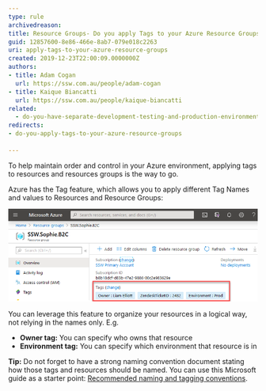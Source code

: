 ```yaml
---
type: rule
archivedreason: 
title: Resource Groups- Do you apply Tags to your Azure Resource Groups?
guid: 12857600-8e86-466e-8ab7-079e018c2263
uri: apply-tags-to-your-azure-resource-groups
created: 2019-12-23T22:00:09.0000000Z
authors:
- title: Adam Cogan
  url: https://ssw.com.au/people/adam-cogan
- title: Kaique Biancatti
  url: https://ssw.com.au/people/kaique-biancatti
related: 
  - do-you-have-separate-development-testing-and-production-environments
redirects:
- do-you-apply-tags-to-your-azure-resource-groups

---
```


To help maintain order and control in your Azure environment, applying tags to resources and resources groups is the way to go.

Azure has the Tag feature, which allows you to apply different Tag Names and values to Resources and Resource Groups:

<!--endintro-->

![Figure: Little example of Tags in Resource Groups](/rules/apply-tags-to-your-azure-resource-groups/tags-in-resources-group.png)  

You can leverage this feature to organize your resources in a logical way, not relying in the names only. E.g.

* **Owner tag:** You can specify who owns that resource
* **Environment tag:** You can specify which environment that resource is in

**Tip:** Do not forget to have a strong naming convention document stating how those tags and resources should be named. You can use this Microsoft guide as a starter point: [Recommended naming and tagging conventions](https://docs.microsoft.com/en-us/azure/cloud-adoption-framework/ready/azure-best-practices/naming-and-tagging).

